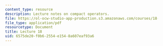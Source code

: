 ```yaml
---
content_type: resource
description: Lecture notes on compact operators.
file: https://ol-ocw-studio-app-production.s3.amazonaws.com/courses/18-102-introduction-to-functional-analysis-spring-2009/6575de20f0b62554e1548a607eaf93a6_MIT18_102s09_lec18.pdf
file_type: application/pdf
resourcetype: Document
title: Lecture 18
uid: 6575de20-f0b6-2554-e154-8a607eaf93a6
---
```

